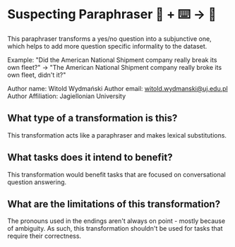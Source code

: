 # Suspecting Paraphraser 🦎  + ⌨️ → 🐍
This paraphraser transforms a yes/no question into a subjunctive one, which helps to add more question specific informality to the dataset. 

Example: "Did the American National Shipment company really break its own fleet?" -> "The American National Shipment company really broke its own fleet, didn't it?"


Author name: Witold Wydmański
Author email: witold.wydmanski@uj.edu.pl
Author Affiliation: Jagiellonian University

## What type of a transformation is this?
This transformation acts like a paraphraser and makes lexical substitutions.

## What tasks does it intend to benefit?
This transformation would benefit tasks that are focused on conversational question answering.

## What are the limitations of this transformation?
The pronouns used in the endings aren't always on point - mostly because of ambiguity. As such, this transformation shouldn't be used for tasks that require their correctness. 
